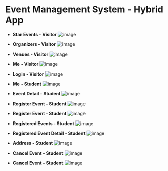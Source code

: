 # Event Management System - Hybrid App

* **Star Events - Visitor**
![image](https://raw.githubusercontent.com/CAVINNN/HKBU-EMSApp/master/screenshots/StarEvents.png)  



* **Organizers - Visitor**
![image](https://raw.githubusercontent.com/CAVINNN/HKBU-EMSApp/master/screenshots/Organizers.png)  



* **Venues - Visitor**
![image](https://raw.githubusercontent.com/CAVINNN/HKBU-EMSApp/master/screenshots/Venues.png)  



* **Me - Visitor**
![image](https://raw.githubusercontent.com/CAVINNN/HKBU-EMSApp/master/screenshots/Me.png)  



* **Login - Visitor**
![image](https://raw.githubusercontent.com/CAVINNN/HKBU-EMSApp/master/screenshots/Login.png)  



* **Me - Student**
![image](https://raw.githubusercontent.com/CAVINNN/HKBU-EMSApp/master/screenshots/Me2.png)  



* **Event Detail - Student**
![image](https://raw.githubusercontent.com/CAVINNN/HKBU-EMSApp/master/screenshots/EventDetail.png)  



* **Register Event - Student**
![image](https://raw.githubusercontent.com/CAVINNN/HKBU-EMSApp/master/screenshots/RegisterEvent.png)  



* **Register Event - Student**
![image](https://raw.githubusercontent.com/CAVINNN/HKBU-EMSApp/master/screenshots/RegisterEvent.png)  



* **Registered Events - Student**
![image](https://raw.githubusercontent.com/CAVINNN/HKBU-EMSApp/master/screenshots/RegisteredEvents.png)  



* **Registered Event Detail - Student**
![image](https://raw.githubusercontent.com/CAVINNN/HKBU-EMSApp/master/screenshots/RegisteredEvent2.png)  



* **Address - Student**
![image](https://raw.githubusercontent.com/CAVINNN/HKBU-EMSApp/master/screenshots/Address.png)  



* **Cancel Event - Student**
![image](https://raw.githubusercontent.com/CAVINNN/HKBU-EMSApp/master/screenshots/CancelEvent.png)  



* **Cancel Event - Student**
![image](https://raw.githubusercontent.com/CAVINNN/HKBU-EMSApp/master/screenshots/CancelEvent2.png)  